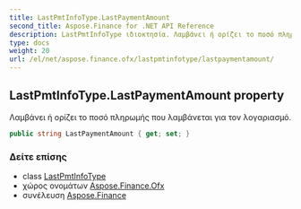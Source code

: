 ```yaml
---
title: LastPmtInfoType.LastPaymentAmount
second_title: Aspose.Finance for .NET API Reference
description: LastPmtInfoType ιδιοκτησία. Λαμβάνει ή ορίζει το ποσό πληρωμής που λαμβάνεται για τον λογαριασμό.
type: docs
weight: 20
url: /el/net/aspose.finance.ofx/lastpmtinfotype/lastpaymentamount/
---
```

## LastPmtInfoType.LastPaymentAmount property

Λαμβάνει ή ορίζει το ποσό πληρωμής που λαμβάνεται για τον λογαριασμό.

```csharp
public string LastPaymentAmount { get; set; }
```

### Δείτε επίσης

* class [LastPmtInfoType](../)
* χώρος ονομάτων [Aspose.Finance.Ofx](../../lastpmtinfotype/)
* συνέλευση [Aspose.Finance](../../../)


